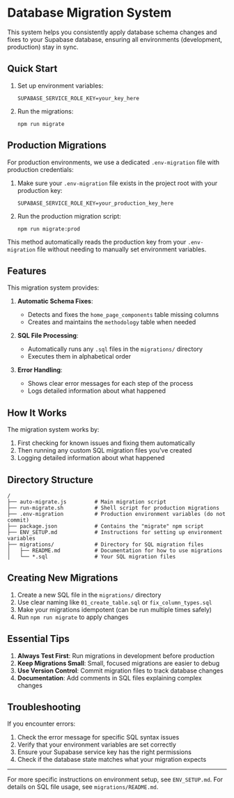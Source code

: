 # Database Migration System

This system helps you consistently apply database schema changes and fixes to your Supabase database, ensuring all environments (development, production) stay in sync.

## Quick Start

1. Set up environment variables:
   ```
   SUPABASE_SERVICE_ROLE_KEY=your_key_here
   ```

2. Run the migrations:
   ```
   npm run migrate
   ```

## Production Migrations

For production environments, we use a dedicated `.env-migration` file with production credentials:

1. Make sure your `.env-migration` file exists in the project root with your production key:
   ```
   SUPABASE_SERVICE_ROLE_KEY=your_production_key_here
   ```

2. Run the production migration script:
   ```
   npm run migrate:prod
   ```

This method automatically reads the production key from your `.env-migration` file without needing to manually set environment variables.

## Features

This migration system provides:

1. **Automatic Schema Fixes**:
   - Detects and fixes the `home_page_components` table missing columns
   - Creates and maintains the `methodology` table when needed

2. **SQL File Processing**:
   - Automatically runs any `.sql` files in the `migrations/` directory
   - Executes them in alphabetical order

3. **Error Handling**:
   - Shows clear error messages for each step of the process
   - Logs detailed information about what happened

## How It Works

The migration system works by:

1. First checking for known issues and fixing them automatically
2. Then running any custom SQL migration files you've created
3. Logging detailed information about what happened

## Directory Structure

```
/
├── auto-migrate.js         # Main migration script
├── run-migrate.sh          # Shell script for production migrations
├── .env-migration          # Production environment variables (do not commit)
├── package.json            # Contains the "migrate" npm script
├── ENV_SETUP.md            # Instructions for setting up environment variables
├── migrations/             # Directory for SQL migration files
│   ├── README.md           # Documentation for how to use migrations
│   └── *.sql               # Your SQL migration files
```

## Creating New Migrations

1. Create a new SQL file in the `migrations/` directory
2. Use clear naming like `01_create_table.sql` or `fix_column_types.sql` 
3. Make your migrations idempotent (can be run multiple times safely)
4. Run `npm run migrate` to apply changes

## Essential Tips

1. **Always Test First**: Run migrations in development before production
2. **Keep Migrations Small**: Small, focused migrations are easier to debug
3. **Use Version Control**: Commit migration files to track database changes 
4. **Documentation**: Add comments in SQL files explaining complex changes

## Troubleshooting

If you encounter errors:

1. Check the error message for specific SQL syntax issues
2. Verify that your environment variables are set correctly
3. Ensure your Supabase service key has the right permissions
4. Check if the database state matches what your migration expects

---

For more specific instructions on environment setup, see `ENV_SETUP.md`.
For details on SQL file usage, see `migrations/README.md`. 